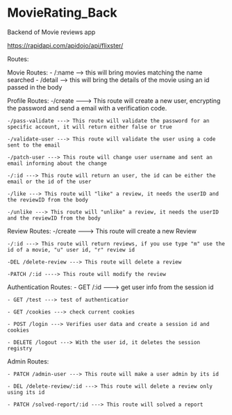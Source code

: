 # MovieRating_Back
Backend of Movie reviews app

https://rapidapi.com/apidojo/api/flixster/

Routes:

Movie Routes:
    - /:name --> this will bring movies matching the name searched
    - /detail --> this will bring the details of the movie using an id passed in the body


Profile Routes:
    -/create ---> This route will create a new user, encrypting the password and send a email with a verification code.

    -/pass-validate ---> This route will validate the password for an specific account, it will return either false or true
    
    -/validate-user ---> This route will validate the user using a code sent to the email

    -/patch-user ---> This route will change user username and sent an email informing about the change

    -/:id ---> This route will return an user, the id can be either the email or the id of the user

    -/like ---> This route will "like" a review, it needs the userID and the reviewID from the body

    -/unlike ---> This route will "unlike" a review, it needs the userID and the reviewID from the body

Review Routes:
    -/create ---> This route will create a new Review

    -/:id ---> This route will return reviews, if you use type "m" use the id of a movie, "u" user id, "r" review id
    
    -DEL /delete-review ---> This route will delete a review

    -PATCH /:id ----> This route will modify the review

Authentication Routes: 
    - GET /:id ---> get user info from the session id

    - GET /test ---> test of authenticatior

    - GET /cookies ---> check current cookies

    - POST /login ---> Verifies user data and create a session id and cookies

    - DELETE /logout ---> With the user id, it deletes the session registry


Admin Routes:

    - PATCH /admin-user ---> This route will make a user admin by its id

    - DEL /delete-review/:id ---> This route will delete a review only using its id

    - PATCH /solved-report/:id ---> This route will solved a report

    